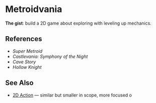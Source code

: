 # Metroidvania

**The gist**: build a 2D game about exploring with leveling up mechanics.

## References

- _Super Metroid_
- _Castlevania: Symphony of the Night_
- _Cave Story_
- _Hollow Knight_

## See Also

- [2D Action](./2d-action.md) — similar but smaller in scope, more focused o
